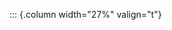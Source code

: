 <!-- Copyright (C) 2024  Kevin Sandom -->
<!-- Begin a new column of width 27%. -->

::: {.column width="27%" valign="t"}
